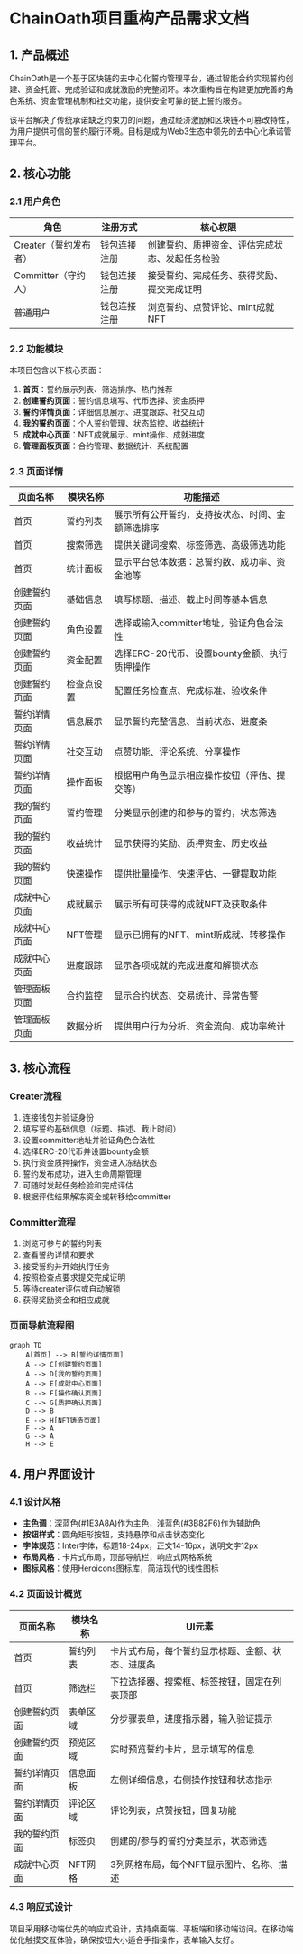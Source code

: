 # ChainOath项目重构产品需求文档

## 1. 产品概述

ChainOath是一个基于区块链的去中心化誓约管理平台，通过智能合约实现誓约创建、资金托管、完成验证和成就激励的完整闭环。本次重构旨在构建更加完善的角色系统、资金管理机制和社交功能，提供安全可靠的链上誓约服务。

该平台解决了传统承诺缺乏约束力的问题，通过经济激励和区块链不可篡改特性，为用户提供可信的誓约履行环境。目标是成为Web3生态中领先的去中心化承诺管理平台。

## 2. 核心功能

### 2.1 用户角色

| 角色 | 注册方式 | 核心权限 |
|------|----------|----------|
| Creater（誓约发布者） | 钱包连接注册 | 创建誓约、质押资金、评估完成状态、发起任务检验 |
| Committer（守约人） | 钱包连接注册 | 接受誓约、完成任务、获得奖励、提交完成证明 |
| 普通用户 | 钱包连接注册 | 浏览誓约、点赞评论、mint成就NFT |

### 2.2 功能模块

本项目包含以下核心页面：

1. **首页**：誓约展示列表、筛选排序、热门推荐
2. **创建誓约页面**：誓约信息填写、代币选择、资金质押
3. **誓约详情页面**：详细信息展示、进度跟踪、社交互动
4. **我的誓约页面**：个人誓约管理、状态监控、收益统计
5. **成就中心页面**：NFT成就展示、mint操作、成就进度
6. **管理面板页面**：合约管理、数据统计、系统配置

### 2.3 页面详情

| 页面名称 | 模块名称 | 功能描述 |
|----------|----------|----------|
| 首页 | 誓约列表 | 展示所有公开誓约，支持按状态、时间、金额筛选排序 |
| 首页 | 搜索筛选 | 提供关键词搜索、标签筛选、高级筛选功能 |
| 首页 | 统计面板 | 显示平台总体数据：总誓约数、成功率、资金池等 |
| 创建誓约页面 | 基础信息 | 填写标题、描述、截止时间等基本信息 |
| 创建誓约页面 | 角色设置 | 选择或输入committer地址，验证角色合法性 |
| 创建誓约页面 | 资金配置 | 选择ERC-20代币、设置bounty金额、执行质押操作 |
| 创建誓约页面 | 检查点设置 | 配置任务检查点、完成标准、验收条件 |
| 誓约详情页面 | 信息展示 | 显示誓约完整信息、当前状态、进度条 |
| 誓约详情页面 | 社交互动 | 点赞功能、评论系统、分享操作 |
| 誓约详情页面 | 操作面板 | 根据用户角色显示相应操作按钮（评估、提交等） |
| 我的誓约页面 | 誓约管理 | 分类显示创建的和参与的誓约，状态筛选 |
| 我的誓约页面 | 收益统计 | 显示获得的奖励、质押资金、历史收益 |
| 我的誓约页面 | 快速操作 | 提供批量操作、快速评估、一键提取功能 |
| 成就中心页面 | 成就展示 | 展示所有可获得的成就NFT及获取条件 |
| 成就中心页面 | NFT管理 | 显示已拥有的NFT、mint新成就、转移操作 |
| 成就中心页面 | 进度跟踪 | 显示各项成就的完成进度和解锁状态 |
| 管理面板页面 | 合约监控 | 显示合约状态、交易统计、异常告警 |
| 管理面板页面 | 数据分析 | 提供用户行为分析、资金流向、成功率统计 |

## 3. 核心流程

### Creater流程
1. 连接钱包并验证身份
2. 填写誓约基础信息（标题、描述、截止时间）
3. 设置committer地址并验证角色合法性
4. 选择ERC-20代币并设置bounty金额
5. 执行资金质押操作，资金进入冻结状态
6. 誓约发布成功，进入生命周期管理
7. 可随时发起任务检验和完成评估
8. 根据评估结果解冻资金或转移给committer

### Committer流程
1. 浏览可参与的誓约列表
2. 查看誓约详情和要求
3. 接受誓约并开始执行任务
4. 按照检查点要求提交完成证明
5. 等待creater评估或自动解锁
6. 获得奖励资金和相应成就

### 页面导航流程图

```mermaid
graph TD
    A[首页] --> B[誓约详情页面]
    A --> C[创建誓约页面]
    A --> D[我的誓约页面]
    A --> E[成就中心页面]
    B --> F[操作确认页面]
    C --> G[质押确认页面]
    D --> B
    E --> H[NFT铸造页面]
    F --> A
    G --> A
    H --> E
```

## 4. 用户界面设计

### 4.1 设计风格

- **主色调**：深蓝色(#1E3A8A)作为主色，浅蓝色(#3B82F6)作为辅助色
- **按钮样式**：圆角矩形按钮，支持悬停和点击状态变化
- **字体规范**：Inter字体，标题18-24px，正文14-16px，说明文字12px
- **布局风格**：卡片式布局，顶部导航栏，响应式网格系统
- **图标风格**：使用Heroicons图标库，简洁现代的线性图标

### 4.2 页面设计概览

| 页面名称 | 模块名称 | UI元素 |
|----------|----------|--------|
| 首页 | 誓约列表 | 卡片式布局，每个誓约显示标题、金额、状态、进度条 |
| 首页 | 筛选栏 | 下拉选择器、搜索框、标签按钮，固定在列表顶部 |
| 创建誓约页面 | 表单区域 | 分步骤表单，进度指示器，输入验证提示 |
| 创建誓约页面 | 预览区域 | 实时预览誓约卡片，显示填写的信息 |
| 誓约详情页面 | 信息面板 | 左侧详细信息，右侧操作按钮和状态指示 |
| 誓约详情页面 | 评论区域 | 评论列表，点赞按钮，回复功能 |
| 我的誓约页面 | 标签页 | 创建的/参与的誓约分类显示，状态筛选 |
| 成就中心页面 | NFT网格 | 3列网格布局，每个NFT显示图片、名称、描述 |

### 4.3 响应式设计

项目采用移动端优先的响应式设计，支持桌面端、平板端和移动端访问。在移动端优化触摸交互体验，确保按钮大小适合手指操作，表单输入友好。